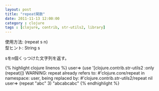```yaml
---
layout: post
title: "repeat関数"
date: 2011-11-13 12:00:00
category : clojure
tags : [clojure, contrib, str-utils2, library]
---
```

使用方法: (repeat s n)  
型ヒント: String s

sをn個くっつけた文字列を返す。

<!--more-->

{% highlight clojure linenos %}
user=> (use '[clojure.contrib.str-utils2 :only (repeat)])
WARNING: repeat already refers to: #'clojure.core/repeat in namespace: user, being replaced by: #'clojure.contrib.str-utils2/repeat
nil
user=> (repeat "abc" 3)
"abcabcabc"
{% endhighlight %}
